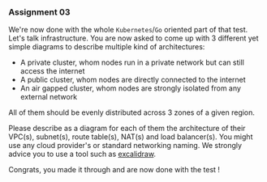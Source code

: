 ### Assignment 03

We're now done with the whole `Kubernetes`/`Go` oriented part of that test. Let's talk infrastructure. You are now asked to come up with 3 different yet simple diagrams to describe multiple kind of architectures:
* A private cluster, whom nodes run in a private network but can still access the internet
* A public cluster, whom nodes are directly connected to the internet
* An air gapped cluster, whom nodes are strongly isolated from any external network

All of them should be evenly distributed across 3 zones of a given region.

Please describe as a diagram for each of them the architecture of their VPC(s), subnet(s), route table(s), NAT(s) and load balancer(s). You might use any cloud provider's or standard networking naming. We strongly advice you to use a tool such as [excalidraw](https://excalidraw.com/).

Congrats, you made it through and are now done with the test !

